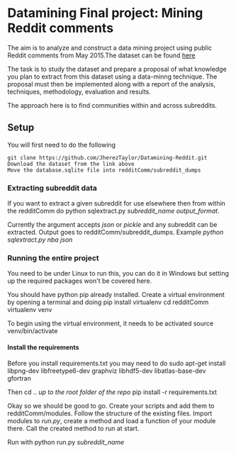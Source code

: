# Datamining Final project: Mining Reddit comments
The aim is to analyze and construct a data mining project using public Reddit
comments from May 2015.The dataset can be found
[here](https://www.kaggle.com/c/reddit-comments-may-2015.)

The task is to study the dataset and prepare a proposal of what knowledge you
plan to extract from this dataset using a data-minng technique.
The proposal must then be implemented along with a report of the analysis,
techniques, methodology, evaluation and results.

The approach here is to find communities within and across subreddits.

## Setup

You will first need to do the following

    git clone https://github.com/JherezTaylor/Datamining-Reddit.git
    Download the dataset from the link above
    Move the database.sqlite file into redditComm/subreddit_dumps

### Extracting subreddit data

If you want to extract a given subreddit for use elsewhere then from within
the redditComm do
    python sqlextract.py *subreddit_name* *output_format*.

Currently the argument accepts *json* or *pickle* and any subreddit can be
extracted. Output goes to
    redditComm/subreddit_dumps.
    Example *python sqlextract.py nba json*

### Running the entire project
You need to be under Linux to run this, you can do it in Windows but setting
up the required packages won't be covered here.

You should have python pip already installed. Create a virtual environment by
opening a terminal and doing
    pip install virtualenv
    cd redditComm
    virtualenv venv

To begin using the virtual environment, it needs to be activated
    source venv/bin/activate

#### Install the requirements
Before you install requirements.txt you may need to do
    sudo apt-get install libpng-dev libfreetype6-dev graphviz libhdf5-dev libatlas-base-dev gfortran

Then
    cd .. *up to the root folder of the repo*
    pip install -r requirements.txt

Okay so we should be good to go. Create your scripts and add them to
redditComm/modules. Follow the structure of the existing files. Import modules
to *run.py*, create a method and load a function of your module there. Call the
created method to run at start.

Run with
    python run.py *subreddit_name*
